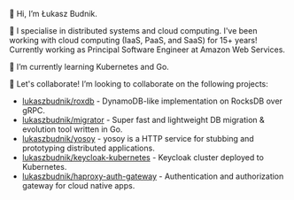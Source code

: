 👋 Hi, I’m Łukasz Budnik.

🚀 I specialise in distributed systems and cloud computing. I've been working with cloud computing (IaaS, PaaS, and SaaS) for 15+ years! Currently working as Principal Software Engineer at Amazon Web Services.

🌱 I’m currently learning Kubernetes and Go.

🤝 Let's collaborate! I’m looking to collaborate on the following projects:

- [lukaszbudnik/roxdb](https://github.com/lukaszbudnik/roxdb) - DynamoDB-like implementation on RocksDB over gRPC.
- [lukaszbudnik/migrator](https://github.com/lukaszbudnik/migrator) - Super fast and lightweight DB migration & evolution tool written in Go.
- [lukaszbudnik/yosoy](https://github.com/lukaszbudnik/yosoy) - yosoy is a HTTP service for stubbing and prototyping distributed applications.
- [lukaszbudnik/keycloak-kubernetes](https://github.com/lukaszbudnik/keycloak-kubernetes) - Keycloak cluster deployed to Kubernetes.
- [lukaszbudnik/haproxy-auth-gateway](https://github.com/lukaszbudnik/haproxy-auth-gateway) - Authentication and authorization gateway for cloud native apps.


<!---
lukaszbudnik/lukaszbudnik is a ✨ special ✨ repository because its `README.md` (this file) appears on your GitHub profile.
You can click the Preview link to take a look at your changes.
--->
